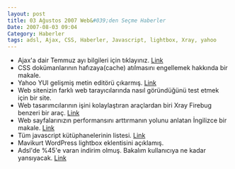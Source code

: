 ```yaml
---
layout: post
title: 03 Ağustos 2007 Web&#039;den Seçme Haberler
Date: 2007-08-03 09:04
Category: Haberler
tags: adsl, Ajax, CSS, Haberler, Javascript, lightbox, Xray, yahoo
---
```


-   Ajax'a dair Temmuz ayı bilgileri için tıklayınız. [Link][]
-   CSS dokümanlarının hafızaya(cache) atılmasını engellemek hakkında
    bir makale.
-   Yahoo YUI gelişmiş metin editörü çıkarmış. [Link][2]
-   Web sitenizin farklı web tarayıcılarında nasıl göründüğünü test
    etmek için bir site.
-   Web tasarımcılarının işini kolaylaştıran araçlardan biri Xray
    Firebug benzeri bir araç. [Link][4]
-   Web sayfalarınızın performansını arttırmanın yolunu anlatan
    İngilizce bir makale. [Link][5]
-   Tüm javascript kütüphanelerinin listesi. [Link][6]
-   Mavikurt WordPress lightbox eklentisini açıklamış. 
-   Adsl'de %45'e varan indirim olmuş. Bakalım kullanıcıya ne kadar
    yansıyacak. [Link][8]


  [Link]: http://ajaxian.com/archives/monthly-ajaxian-roundup-for-july-2007-iphone-and-the-plugin-wars
    "Ajax Temmuz Raporu"
  [2]: http://developer.yahoo.com/yui/examples/editor/index.html
    "YUI Gelişmiş Metin Editörü"
  [4]: http://westciv.com/xray/ "Xray"
  [5]: http://hasin.wordpress.com/2007/08/01/performance-tips-for-web-applications/
    "Link"
  [6]: http://javascriptlibraries.com/ "javascript"
  [8]: http://www.milliyet.com.tr/2007/08/02/son/soneko26.asp "ADSL"
